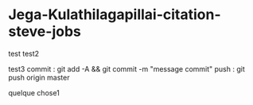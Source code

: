 # Jega-Kulathilagapillai-citation-steve-jobs


test
test2

test3
commit : git add -A && git commit -m "message commit"
push : git push origin master


quelque chose1